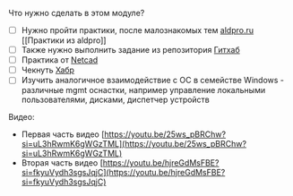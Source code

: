 Что нужно сделать в этом модуле? 
- [ ] Нужно пройти практики, после малознакомых тем [aldpro.ru](https://www.aldpro.ru/professional/alse.html) [[Практики из aldpro]]
- [ ] Также нужно выполнить задание из репозитория [Гитхаб](https://github.com/ksemaev/lpic_1-101/blob/master/101_1.md)
- [ ] Практика от [Netcad](https://netacad.sadlab.su/sgp/ite/8.0/m1/module-launcher/)
- [ ] Чекнуть [Хабр]([https://habr.com/ru/articles/776720/](https://habr.com/ru/articles/776720/))
- [ ] Изучить аналогичное взаимодействие с ОС в семействе Windows - различные mgmt оснастки, например управление локальными пользователями, дисками, диспетчер устройств

Видео: 
- Первая часть видео [https://youtu.be/25ws_pBRChw?si=uL3hRwmK6gWGzTML](https://youtu.be/25ws_pBRChw?si=uL3hRwmK6gWGzTML)
- Вторая часть видео [https://youtu.be/hjreGdMsFBE?si=fkyuVydh3sgsJqjC](https://youtu.be/hjreGdMsFBE?si=fkyuVydh3sgsJqjC)


